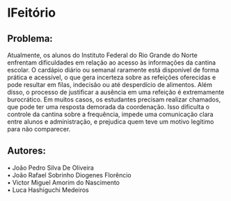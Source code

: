 # IFeitório
## Problema:
Atualmente, os alunos do Instituto Federal do Rio Grande do Norte enfrentam dificuldades em relação ao acesso às informações da cantina escolar. O cardápio diário ou semanal raramente está disponível de forma prática e acessível, o que gera incerteza sobre as refeições oferecidas e pode resultar em filas, indecisão ou até desperdício de alimentos.
Além disso, o processo de justificar a ausência em uma refeição é extremamente burocrático. Em muitos casos, os estudantes precisam realizar chamados, que pode ter uma resposta demorada da coordenação. Isso dificulta o controle da cantina sobre a frequência, impede uma comunicação clara entre alunos e administração, e prejudica quem teve um motivo legítimo para não comparecer.
## Autores:
•	João Pedro Silva De Oliveira <br>
•	João Rafael Sobrinho Diogenes Florêncio <br>
•	Victor Miguel Amorim do Nascimento <br>
• Luca Hashiguchi Medeiros

